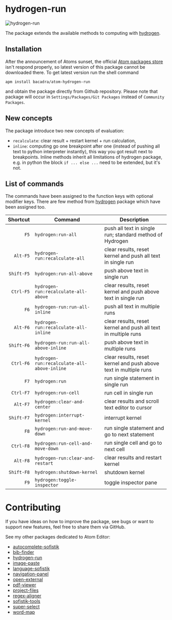 # hydrogen-run

![hydrogen-run](https://github.com/bacadra/hydrogen-run/blob/master/assets/hydrogen-run.gif?raw=true)

The package extends the available methods to computing with [hydrogen](https://github.com/nteract/hydrogen).

## Installation

After the announcement of Atoms sunset, the official [Atom packages store](https://atom.io/packages) isn't respond properly, so latest version of this package cannot be downloaded there. To get latest version run the shell command

    apm install bacadra/atom-hydrogen-run

and obtain the package directly from Github repository. Please note that package will occur in `Settings/Packages/Git Packages` instead of `Community Packages`.

## New concepts

The package introduce two new concepts of evaluation:

* `recalculate`: clear result + restart kernel + run calculation,
* `inline`: computing go one breakpoint after one (instead of pushing all text to python interpreter instantly), this way you got result next to breakpoints. Inline methods inherit all limitations of hydrogen package, e.g. in python the block `if ... else ...` need to be extended, but it's not.

## List of commands

The commands have been assigned to the function keys with optional modifier keys. There are few method from [hydrogen](https://github.com/nteract/hydrogen) package which have been assigned too.

| Shortcut | Command | Description |
| -: | - | - |
| `F5` | `hydrogen:run-all` | push all text in single run; standard method of Hydrogen |
| `Alt-F5` | `hydrogen-run:recalculate-all` | clear results, reset kernel and push all text in single run |
| `Shift-F5` | `hydrogen:run-all-above` | push above text in single run |
| `Ctrl-F5` | `hydrogen-run:recalculate-all-above` | clear results, reset kernel and push above text in single run |
| `F6` | `hydrogen-run:run-all-inline` | push all text in multiple runs |
| `Alt-F6` | `hydrogen-run:recalculate-all-inline` | clear results, reset kernel and push all text in multiple runs |
| `Shift-F6` | `hydrogen-run:run-all-above-inline` | push above text in multiple runs |
| `Ctrl-F6` | `hydrogen-run:recalculate-all-above-inline` | clear results, reset kernel and push above text in multiple runs  |
| `F7` | `hydrogen:run` | run single statement in single run |
| `Ctrl-F7` | `hydrogen:run-cell` | run cell in single run |
| `Alt-F7` | `hydrogen:clear-and-center` | clear results and scroll text editor to cursor |
| `Shift-F7` | `hydrogen:interrupt-kernel` | interrupt kernel |
| `F8` | `hydrogen:run-and-move-down` | run single statement and go to next statement |
| `Ctrl-F8` | `hydrogen:run-cell-and-move-down` | run single cell and go to next cell |
| `Alt-F8` | `hydrogen-run:clear-and-restart` | clear results and restart kernel |
| `Shift-F8` | `hydrogen:shutdown-kernel` | shutdown kernel |
| `F9` | `hydrogen:toggle-inspector` | toggle inspector pane |

# Contributing

If you have ideas on how to improve the package, see bugs or want to support new features, feel free to share them via GitHub.

See my other packages dedicated to Atom Editor:

* [autocomplete-sofistik](https://github.com/bacadra/atom-autocomplete-sofistik)
* [bib-finder](https://github.com/bacadra/atom-bib-finder)
* [hydrogen-run](https://github.com/bacadra/atom-hydrogen-run)
* [image-paste](https://github.com/bacadra/atom-image-paste)
* [language-sofistik](https://github.com/bacadra/atom-language-sofistik)
* [navigation-panel](https://github.com/bacadra/atom-navigation-panel)
* [open-external](https://github.com/bacadra/atom-open-external)
* [pdf-viewer](https://github.com/bacadra/atom-pdf-viewer)
* [project-files](https://github.com/bacadra/atom-project-files)
* [regex-aligner](https://github.com/bacadra/atom-regex-aligner)
* [sofistik-tools](https://github.com/bacadra/atom-sofistik-tools)
* [super-select](https://github.com/bacadra/atom-super-select)
* [word-map](https://github.com/bacadra/atom-word-map)
